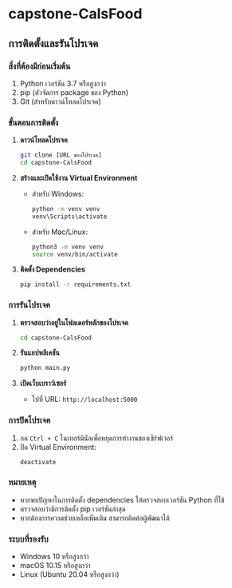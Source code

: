 # capstone-CalsFood

## การติดตั้งและรันโปรเจค

### สิ่งที่ต้องมีก่อนเริ่มต้น
1. Python เวอร์ชัน 3.7 หรือสูงกว่า
2. pip (ตัวจัดการ package ของ Python)
3. Git (สำหรับดาวน์โหลดโปรเจค)

### ขั้นตอนการติดตั้ง

1. **ดาวน์โหลดโปรเจค**
   ```bash
   git clone [URL ของโปรเจค]
   cd capstone-CalsFood
   ```

2. **สร้างและเปิดใช้งาน Virtual Environment**
   - สำหรับ Windows:
     ```bash
     python -m venv venv
     venv\Scripts\activate
     ```
   - สำหรับ Mac/Linux:
     ```bash
     python3 -m venv venv
     source venv/bin/activate
     ```

3. **ติดตั้ง Dependencies**
   ```bash
   pip install -r requirements.txt
   ```

### การรันโปรเจค

1. **ตรวจสอบว่าอยู่ในโฟลเดอร์หลักของโปรเจค**
   ```bash
   cd capstone-CalsFood
   ```

2. **รันแอปพลิเคชัน**
   ```bash
   python main.py
   ```

3. **เปิดเว็บเบราว์เซอร์**
   - ไปที่ URL: `http://localhost:5000`

### การปิดโปรเจค
1. กด `Ctrl + C` ในเทอร์มินัลเพื่อหยุดการทำงานของเซิร์ฟเวอร์
2. ปิด Virtual Environment:
   ```bash
   deactivate
   ```

### หมายเหตุ
- หากพบปัญหาในการติดตั้ง dependencies ให้ตรวจสอบเวอร์ชัน Python ที่ใช้
- ตรวจสอบว่ามีการติดตั้ง pip เวอร์ชันล่าสุด
- หากต้องการความช่วยเหลือเพิ่มเติม สามารถติดต่อผู้พัฒนาได้

### ระบบที่รองรับ
- Windows 10 หรือสูงกว่า
- macOS 10.15 หรือสูงกว่า
- Linux (Ubuntu 20.04 หรือสูงกว่า)

